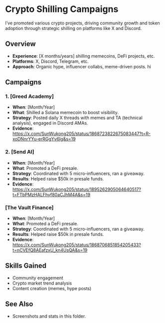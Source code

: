 # Crypto Shilling Campaigns
I’ve promoted various crypto projects, driving community growth and token adoption through strategic shilling on platforms like X and Discord.

## Overview
- **Experience**: [X months/years] shilling memecoins, DeFi projects, etc.
- **Platforms**: X, Discord, Telegram, etc.
- **Approach**: Organic hype, influencer collabs, meme-driven posts.
hi
## Campaigns
### 1. [Greed Academy]
- **When**: [Month/Year]
- **What**: Shilled a Solana memecoin to boost visibility.
- **Strategy**: Posted daily X threads with memes and TA (technical analysis), engaged in Discord AMAs.
- **Evidence**: https://x.com/SunWukong205/status/1868723822675083447?t=R-xoDNnrYYu-erRGgYv6Ig&s=19

### 2. [Send AI]
- **When**: [Month/Year]
- **What**: Promoted a DeFi presale.
- **Strategy**: Coordinated with 5 micro-influencers, ran a giveaway.
- **Results**: Helped raise $50k in presale funds.
- **Evidence**: https://x.com/SunWukong205/status/1895262905064640517?t=FTbPMzHALFhyf80aCJhM4A&s=19

### [The Vault Finance]
- **When**: [Month/Year]
- **What**: Promoted a DeFi presale.
- **Strategy**: Coordinated with 5 micro-influencers, ran a giveaway.
- **Results**: Helped raise $50k in presale funds.
- **Evidence**: https://x.com/SunWukong205/status/1868706851854205433?t=nCVEfQ8AEafzxU_kn4UsQA&s=19


## Skills Gained
- Community engagement
- Crypto market trend analysis
- Content creation (memes, hype posts)

## See Also
- Screenshots and stats in this folder.
